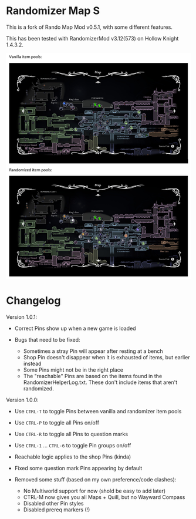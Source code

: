 # Randomizer Map S

This is a fork of Rando Map Mod v0.5.1, with some different features.

This has been tested with RandomizerMod v3.12(573) on Hollow Knight 1.4.3.2.

![Example Screenshot](./readmeAssets/vanillavsrando.png)

# Changelog
Version 1.0.1:
- Correct Pins show up when a new game is loaded

- Bugs that need to be fixed:
    - Sometimes a stray Pin will appear after resting at a bench
    - Shop Pin doesn't disappear when it is exhausted of items, but earlier instead
    - Some Pins might not be in the right place
    - The "reachable" Pins are based on the items found in the RandomizerHelperLog.txt. These don't include items that aren't randomized.

Version 1.0.0:
- Use `CTRL-T` to toggle Pins between vanilla and randomizer item pools
- Use `CTRL-P` to toggle all Pins on/off
- Use `CTRL-R` to toggle all Pins to question marks
- Use `CTRL-1` ... `CTRL-6` to toggle Pin groups on/off
- Reachable logic applies to the shop Pins (kinda)
- Fixed some question mark Pins appearing by default

- Removed some stuff (based on my own preference/code clashes):
    - No Multiworld support for now (shold be easy to add later)
    - CTRL-M now gives you all Maps + Quill, but no Wayward Compass
    - Disabled other Pin styles
    - Disabled prereq markers (!)
